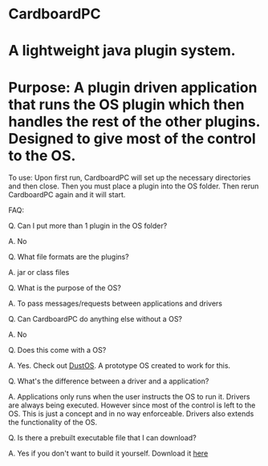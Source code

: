 # CardboardPC

A lightweight java plugin system.
====================================

Purpose: A plugin driven application that runs the OS plugin which then handles the rest of the other plugins. Designed to give most of the control to the OS.
==========

To use: Upon first run, CardboardPC will set up the necessary directories and then close. Then you must place a plugin into the OS folder. Then rerun CardboardPC again and it will start.

FAQ:

Q. Can I put more than 1 plugin in the OS folder?

A. No

Q. What file formats are the plugins?

A. jar or class files

Q. What is the purpose of the OS?

A. To pass messages/requests between applications and drivers

Q. Can CardboardPC do anything else without a OS?

A. No

Q. Does this come with a OS?

A. Yes. Check out [DustOS](https://github.com/DTanJP/DustOS). A prototype OS created to work for this.

Q. What's the difference between a driver and a application?

A. Applications only runs when the user instructs the OS to run it. Drivers are always being executed. However since most of the control is left to the OS. This is just a concept and in no way enforceable. Drivers also extends the functionality of the OS.

Q. Is there a prebuilt executable file that I can download?
  
A. Yes if you don't want to build it yourself. Download it [here](https://github.com/DTanJP/CardboardPC/tree/master/bin)
